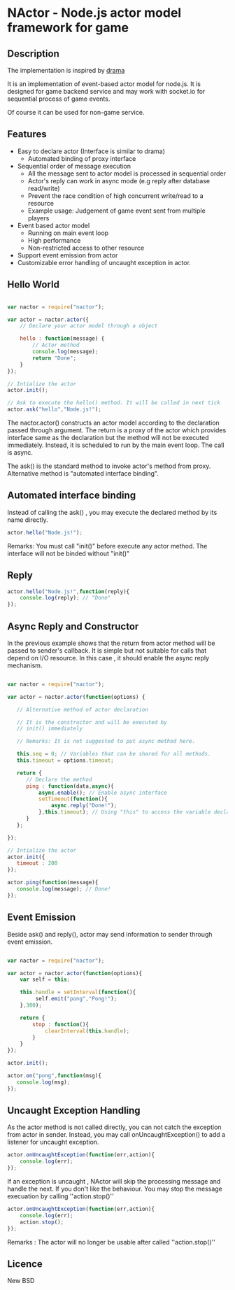 NActor - Node.js actor model framework for game
======================================================

Description
-------------

The implementation is inspired by [drama](https://github.com/stagas/drama)

It is an implementation of event-based actor model for node.js. It is designed
for game backend service and may work with socket.io for sequential
process of game events.

Of course it can be used for non-game service.

Features
---------

* Easy to declare actor (Interface is similar to drama)
   * Automated binding of proxy interface
* Sequential order of message execution
    * All the message sent to actor model is processed in sequential order 
    * Actor's reply can work in async mode (e.g reply after database read/write) 
    * Prevent the race condition of high concurrent write/read to a resource
    * Example usage: Judgement of game event sent from multiple players
* Event based actor model
    * Running on main event loop
    * High performance
    * Non-restricted access to other resource
* Support event emission from actor
* Customizable error handling of uncaught exception in actor.

Hello World
----------

```javascript

var nactor = require("nactor");

var actor = nactor.actor({
    // Declare your actor model through a object

    hello : function(message) {
        // Actor method
        console.log(message);
        return "Done";
    }
});

// Intialize the actor
actor.init(); 

// Ask to execute the hello() method. It will be called in next tick
actor.ask("hello","Node.js!");

```

The nactor.actor() constructs an actor model according to the declaration passed through
argument. The return is a proxy of the actor which provides interface same as the declaration 
but the method will not be executed immediately. Instead, it is scheduled to run by the 
main event loop. The call is async.

The ask() is the standard method to invoke actor's method from proxy. Alternative method 
is "automated interface binding".

Automated interface binding
-------------------------------

Instead of calling the ask() , you may execute the declared method 
by its name directly.

```javascript
actor.hello("Node.js!");
```

Remarks: You must call "init()" before execute any actor method. The interface will not be 
binded without "init()"

Reply
-----

```javascript
actor.hello("Node.js!",function(reply){
    console.log(reply); // "Done"
});
```

Async Reply and Constructor
---------------------------

In the previous example shows that the return from actor method will be
passed to sender's callback. It is simple but not suitable for 
calls that depend on I/O resource. In this case , it should enable the async 
reply mechanism.

```javascript

var nactor = require("nactor");

var actor = nactor.actor(function(options) {

   // Alternative method of actor declaration

   // It is the constructor and will be executed by
   // init() immediately

   // Remarks: It is not suggested to put async method here.

   this.seq = 0; // Variables that can be shared for all methods.
   this.timeout = options.timeout;

   return {
      // Declare the method 
      ping : function(data,async){
          async.enable(); // Enable async interface
          setTimeout(function(){
              async.reply("Done!");
          },this.timeout); // Using "this" to access the variable declared
      }
   };

});

// Intialize the actor
actor.init({
   timeout : 200
}); 

actor.ping(function(message){
   console.log(message); // Done!
});

```

Event Emission
--------------

Beside ask() and reply(), actor may send information to sender through event emission.

```javascript

var nactor = require("nactor");

var actor = nactor.actor(function(options){
    var self = this;

    this.handle = setInterval(function(){
         self.emit("pong","Pong!");
    },300);

    return {
        stop : function(){
            clearInterval(this.handle);
        }
    }
});

actor.init();

actor.on("pong",function(msg){
   console.log(msg);
});


```


Uncaught Exception Handling
---------------------------

As the actor method is not called directly, you can not catch the exception from actor 
in sender. Instead, you may call onUncaughtException() to add a listener for uncaught 
exception.

```javascript
actor.onUncaughtException(function(err,action){
    console.log(err);
});
```

If an exception is uncaught , NActor will skip the processing message and handle the 
next. If you don't like the behaviour. You may stop the message execuation by calling 
''action.stop()''

```javascript
actor.onUncaughtException(function(err,action){
    console.log(err);
    action.stop();
});
```

Remarks : The actor will no longer be usable after called ''action.stop()''

Licence
-------

New BSD
